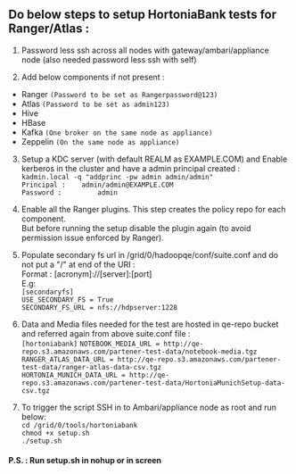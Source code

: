 ## Do below steps to setup HortoniaBank tests for Ranger/Atlas :

1. Password less ssh across all nodes with gateway/ambari/appliance node (also needed password less ssh with self)

2. Add below components if not present : <br>
- Ranger 		`(Password to be set as Rangerpassword@123)`
- Atlas		`(Password to be set as admin123)`
- Hive
- HBase
- Kafka		`(One broker on the same node as appliance)`
- Zeppelin	`(On the same node as appliance)`

3. Setup a KDC server (with default REALM as EXAMPLE.COM) and Enable kerberos in the cluster and have a admin principal created : <br>
`kadmin.local -q "addprinc -pw admin admin/admin"` <br>
`Principal : 	admin/admin@EXAMPLE.COM` <br>
`Password : 		admin`

4. Enable all the Ranger plugins. This step creates the policy repo for each component. <br>
But before running the setup disable the plugin again (to avoid permission issue enforced by Ranger).

5. Populate secondary fs url in /grid/0/hadoopqe/conf/suite.conf and do not put a "/" at end of the URI : <br>
Format : 	[acronym]://[server]:[port] <br>
E.g: <br>
`[secondaryfs]`<br>
`USE_SECONDARY_FS = True`<br>
`SECONDARY_FS_URL = nfs://hdpserver:1228`

6. Data and Media files needed for the test are hosted in qe-repo bucket and referred again from above suite.conf file : <br>
`[hortoniabank]`
`NOTEBOOK_MEDIA_URL = http://qe-repo.s3.amazonaws.com/partener-test-data/notebook-media.tgz`<br>
`RANGER_ATLAS_DATA_URL = http://qe-repo.s3.amazonaws.com/partener-test-data/ranger-atlas-data-csv.tgz`<br>
`HORTONIA_MUNICH_DATA_URL = http://qe-repo.s3.amazonaws.com/partener-test-data/HortoniaMunichSetup-data-csv.tgz`

7. To trigger the script SSH in to Ambari/appliance node as root and run below: <br>
`cd /grid/0/tools/hortoniabank`<br>
`chmod +x setup.sh`<br>
`./setup.sh`

#### P.S. : Run setup.sh in nohup or in screen

